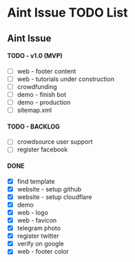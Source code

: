 # Aint Issue TODO List

## Aint Issue

#### TODO - v1.0 (MVP)

- [ ] web - footer content
- [ ] web - tutorials under construction
- [ ] crowdfunding
- [ ] demo - finish bot
- [ ] demo - production
- [ ] sitemap.xml

#### TODO - BACKLOG

- [ ] crowdsource user support
- [ ] register facebook

#### DONE

- [x] find template
- [x] website - setup github
- [x] website - setup cloudflare
- [x] demo
- [x] web - logo
- [x] web - favicon
- [x] telegram photo
- [x] register twitter
- [x] verify on google
- [x] web - footer color
